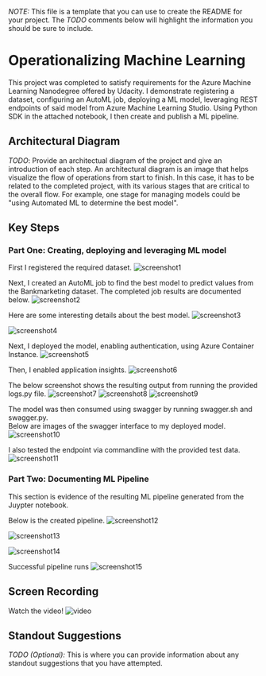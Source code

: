 *NOTE:* This file is a template that you can use to create the README for your project. The *TODO* comments below will highlight the information you should be sure to include.


# Operationalizing Machine Learning

This project was completed to satisfy requirements for the Azure Machine Learning Nanodegree offered by Udacity.  I demonstrate registering a dataset, configuring an AutoML job, deploying a ML model, leveraging REST endpoints of said model from Azure Machine Learning Studio.  Using Python SDK in the attached notebook, I then create and publish a ML pipeline.

## Architectural Diagram
*TODO*: Provide an architectual diagram of the project and give an introduction of each step. An architectural diagram is an image that helps visualize the flow of operations from start to finish. In this case, it has to be related to the completed project, with its various stages that are critical to the overall flow. For example, one stage for managing models could be "using Automated ML to determine the best model". 

## Key Steps
### Part One: Creating, deploying and leveraging ML model

First I registered the required dataset.
![screenshot1](https://github.com/torijule/nd00333_AZMLND_C2/blob/master/sample_screenshots/Dataset.png)

Next, I created an AutoML job to find the best model to predict values from the Bankmarketing dataset.  The completed job results are documented below.
![screenshot2](https://github.com/torijule/nd00333_AZMLND_C2/blob/master/sample_screenshots/CompletedAutoMLJob.png)

Here are some interesting details about the best model.
![screenshot3](https://github.com/torijule/nd00333_AZMLND_C2/blob/master/sample_screenshots/ModelAlgorithms.png)

![screenshot4](https://github.com/torijule/nd00333_AZMLND_C2/blob/master/sample_screenshots/ModelExplination.png)

Next, I deployed the model, enabling authentication, using Azure Container Instance.
![screenshot5](https://github.com/torijule/nd00333_AZMLND_C2/blob/master/sample_screenshots/DeployingModel.png)

Then, I enabled application insights.
![screenshot6](https://github.com/torijule/nd00333_AZMLND_C2/blob/master/sample_screenshots/EndpointDetails.png)

The below screenshot shows the resulting output from running the provided logs.py file. 
![screenshot7](https://github.com/torijule/nd00333_AZMLND_C2/blob/master/sample_screenshots/logsRun.png)
![screenshot8](https://github.com/torijule/nd00333_AZMLND_C2/blob/master/sample_screenshots/ServerRoutes.png)
![screenshot9](https://github.com/torijule/nd00333_AZMLND_C2/blob/master/sample_screenshots/ServerOutput2.png)

The model was then consumed using swagger by running swagger.sh and swagger.py.  
Below are images of the swagger interface to my deployed model.
![screenshot10](https://github.com/torijule/nd00333_AZMLND_C2/blob/master/sample_screenshots/SwaggerView.png)

I also tested the endpoint via commandline with the provided test data.
![screenshot11](https://github.com/torijule/nd00333_AZMLND_C2/blob/master/sample_screenshots/EndpointResults.png)

### Part Two: Documenting ML Pipeline
This section is evidence of the resulting ML pipeline generated from the Juypter notebook.

Below is the created pipeline.
![screenshot12](https://github.com/torijule/nd00333_AZMLND_C2/blob/master/sample_screenshots/CompletedPipeline.png)

![screenshot13](https://github.com/torijule/nd00333_AZMLND_C2/blob/master/sample_screenshots/PipelineDetails.png)

![screenshot14](https://github.com/torijule/nd00333_AZMLND_C2/blob/master/sample_screenshots/PipelineEndpoint.png)

Successful pipeline runs
![screenshot15](https://github.com/torijule/nd00333_AZMLND_C2/blob/master/sample_screenshots/CompletedPipelineRuns.png)


## Screen Recording
Watch the video!
![video](https://drive.google.com/file/d/15zk1QGoH9KugChPPTrEfBQncmVJdeB-h/view)

## Standout Suggestions
*TODO (Optional):* This is where you can provide information about any standout suggestions that you have attempted.
